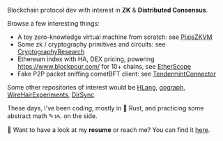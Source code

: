 Blockchain protocol dev with interest in **ZK** & **Distributed Consensus**.

Browse a few interesting things:

- A toy zero-knowledge virtual machine from scratch: see [PixieZKVM](https://github.com/supragya/PixieZKVM)
- Some zk / cryptography primitives and circuits: see [CryptographyResearch](https://github.com/supragya/CryptographyResearch) 
- Ethereum index with HA, DEX pricing, powering https://www.blockpour.com/ for 10+ chains, see [EtherScope](https://github.com/supragya/EtherScope) 
- Fake P2P packet sniffing cometBFT client: see [TendermintConnector](https://github.com/supragya/TendermintConnector)

Some other repositories of interest would be [HLang](https://github.com/supragya/HLang), [gograph](https://github.com/supragya/gograph), [WireHairExperiments](https://github.com/supragya/ErasureCodes), [DirSync](https://github.com/supragya/DirectorySync)

These days, I've been coding, mostly in 🦀 Rust, and practicing some abstract math ✎ᝰ. on the side.

📜 Want to have a look at my **resume** or reach me? You can find it [here](https://drive.google.com/file/d/1sngyBEDdJYcBvYm8UhZwtCRAcl8WmsvT/view?usp=sharing).
